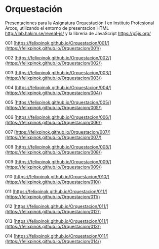 # Orquestación
Presentaciones para la Asignatura Orquestación I en Instituto Profesional Arcos, utilizando el entorno de presentacion HTML http://lab.hakim.se/reveal-js/ y la libreria de JavaScript https://p5js.org/

001 [https://felixpinok.github.io/Orquestacion/001/](https://felixpinok.github.io/Orquestacion/001/)

002 [https://felixpinok.github.io/Orquestacion/002/](https://felixpinok.github.io/Orquestacion/002/)

003 [https://felixpinok.github.io/Orquestacion/003/](https://felixpinok.github.io/Orquestacion/003/)

004 [https://felixpinok.github.io/Orquestacion/004/](https://felixpinok.github.io/Orquestacion/004/)

005 [https://felixpinok.github.io/Orquestacion/005/](https://felixpinok.github.io/Orquestacion/005/)

006 [https://felixpinok.github.io/Orquestacion/006/](https://felixpinok.github.io/Orquestacion/006/)

007 [https://felixpinok.github.io/Orquestacion/007/](https://felixpinok.github.io/Orquestacion/007/)

008 [https://felixpinok.github.io/Orquestacion/008/](https://felixpinok.github.io/Orquestacion/008/)

009 [https://felixpinok.github.io/Orquestacion/009/](https://felixpinok.github.io/Orquestacion/009/)

010 [https://felixpinok.github.io/Orquestacion/010/](https://felixpinok.github.io/Orquestacion/010/)

011 [https://felixpinok.github.io/Orquestacion/011/](https://felixpinok.github.io/Orquestacion/011/)

012 [https://felixpinok.github.io/Orquestacion/011/](https://felixpinok.github.io/Orquestacion/012/)

013 [https://felixpinok.github.io/Orquestacion/011/](https://felixpinok.github.io/Orquestacion/013/)

014 [https://felixpinok.github.io/Orquestacion/011/](https://felixpinok.github.io/Orquestacion/014/)
